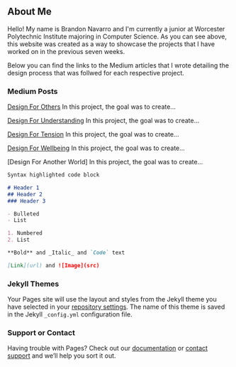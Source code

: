 ## About Me

Hello! My name is Brandon Navarro and I'm currently a junior at Worcester Polytechnic Institute majoring in Computer Science. As you can see above, this website was created as a way to showcase the projects that I have worked on in the previous seven weeks.

Below you can find the links to the Medium articles that I wrote detailing the design process that was follwed for each respective project.

### Medium Posts

[Design For Others](https://medium.com/@benemrick/group-1-design-for-others-998326e8287d)
  In this project, the goal was to create...

[Design For Understanding](https://medium.com/@brandon.m.navarro/design-for-understanding-3ce5180c100e)
  In this project, the goal was to create...
  
[Design For Tension](https://medium.com/@brandon.m.navarro/design-for-tension-f5271f7203bf)
  In this project, the goal was to create...
  
[Design For Wellbeing](https://medium.com/@brandon.m.navarro/design-for-wellbeing-179f9d2e348c)
  In this project, the goal was to create...

[Design For Another World]
  In this project, the goal was to create...



```markdown
Syntax highlighted code block

# Header 1
## Header 2
### Header 3

- Bulleted
- List

1. Numbered
2. List

**Bold** and _Italic_ and `Code` text

[Link](url) and ![Image](src)
```

### Jekyll Themes

Your Pages site will use the layout and styles from the Jekyll theme you have selected in your [repository settings](https://github.com/brandon-m-navarro/HCI_Portfolio/settings). The name of this theme is saved in the Jekyll `_config.yml` configuration file.

### Support or Contact

Having trouble with Pages? Check out our [documentation](https://help.github.com/categories/github-pages-basics/) or [contact support](https://github.com/contact) and we’ll help you sort it out.
